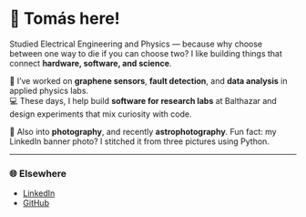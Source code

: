 # 👋 Tomás here!

Studied Electrical Engineering and Physics — because why choose between one way to die if you can choose two? I like building things that connect **hardware, software, and science**.

🔬 I’ve worked on **graphene sensors**, **fault detection**, and **data analysis** in applied physics labs.  
💻 These days, I help build **software for research labs** at Balthazar and design experiments that mix curiosity with code.

📸 Also into **photography**, and recently **astrophotography**. Fun fact: my LinkedIn banner photo? I stitched it from three pictures using Python.

---

### 🌐 Elsewhere
- [LinkedIn](https://www.linkedin.com/in/tomasrojasc/)
- [GitHub](https://github.com/tomasrojasc)
